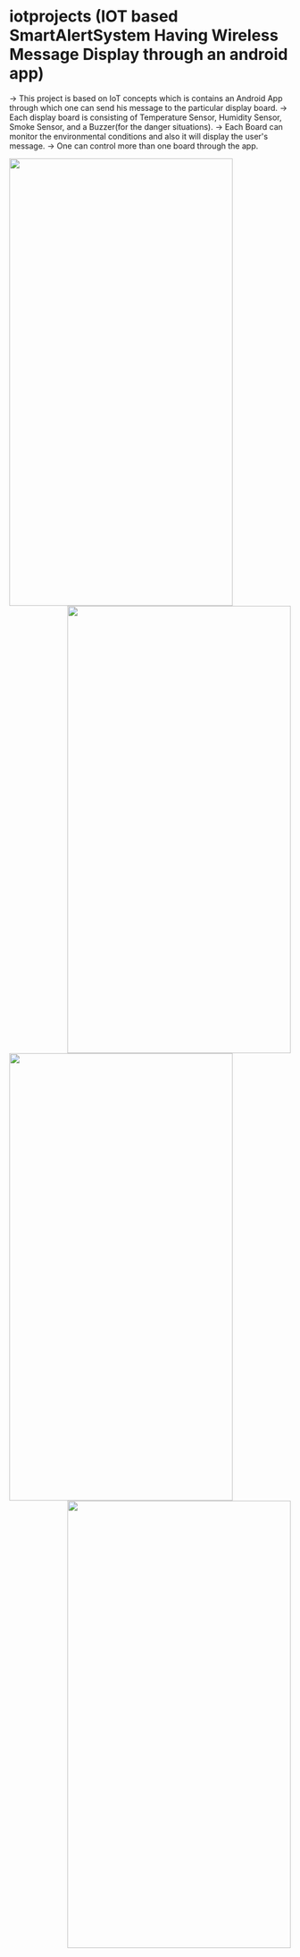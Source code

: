 # iotprojects (IOT based SmartAlertSystem Having Wireless Message Display through an android app)

-> This project is based on IoT concepts which is contains an Android App through which one can send his message to the particular display board.
-> Each display board is consisting of Temperature Sensor, Humidity Sensor, Smoke Sensor, and a Buzzer(for the danger situations).
-> Each Board can monitor the environmental conditions and also it will display the user's message. 
-> One can control more than one board through the app. 

<img align='left' src="https://github.com/joydipdutta001/iotprojects/blob/master/Ideationology%20Lab%20Board/Sample%20Photos/AppLayoutPhotos/Console%201%20Sample.jpg" width='400' height='800'>
<img align='right' src="https://github.com/joydipdutta001/iotprojects/blob/master/Ideationology%20Lab%20Board/Sample%20Photos/AppLayoutPhotos/ConsolePage.jpg" width='400' height='800'>
<br></br>
<img align='left' src="https://github.com/joydipdutta001/iotprojects/blob/master/Ideationology%20Lab%20Board/Sample%20Photos/AppLayoutPhotos/DashBoard.jpg" width='400' height='800'>
<img align='right' src="https://github.com/joydipdutta001/iotprojects/blob/master/Ideationology%20Lab%20Board/Sample%20Photos/AppLayoutPhotos/NavigationDrawer.jpg" width='400' height='800'>
